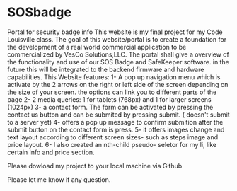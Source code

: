 # SOSbadge
Portal for security badge info
This website is my final project for my Code Louisville class.
The goal of this website/portal is to create a foundation for the development of a real world commercial application to be commercialized by VesCo Solutions,LLC.
The portal shall give a overview of the functionality and use of our SOS Badge and SafeKeeper software. in the future this will be integrated to the backend firmware and
hardware capabilities.
This Website features:
1- A pop up navigation menu which is activate by the 2 arrows on the right or left side of the screen depending on the size of your screen.  the options can link you to different parts of the page
2- 2 media queries: 1 for tablets (768px) and 1 for larger screens (1024px)
3- a contact form. The form can be activated by pressing the contact us button and can be submited by pressing submit. ( doesn't submit to a server yet)
4- offers a pop up message to confirm submition after the submit button on the contact form is press.
5- it offers images change and text layout according to different screen sizes- such as steps image and price layout.
6- I also created an nth-child pseudo- seletor for my li, like certain info and price section.

Please dowload my project to your local machine via Github




Please let me know if any question.
